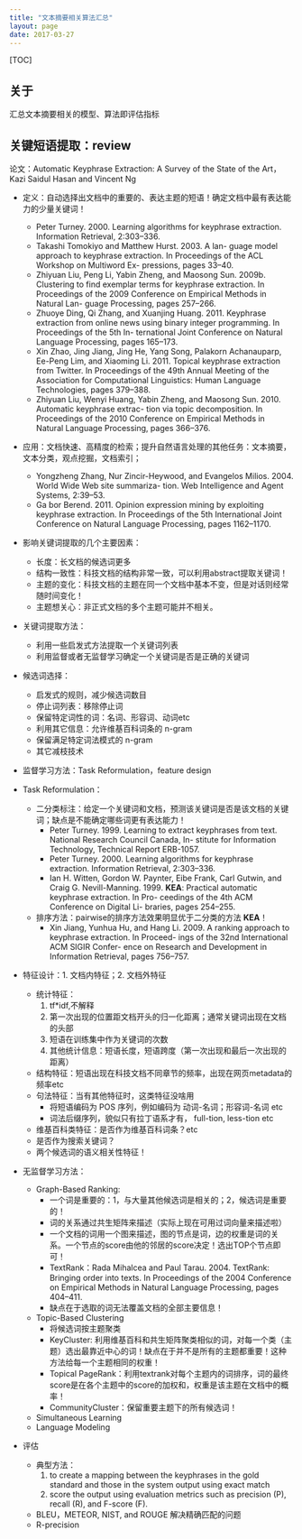 ```yaml
---
title: "文本摘要相关算法汇总"
layout: page
date: 2017-03-27
---
```

[TOC]

## 关于
汇总文本摘要相关的模型、算法即评估指标

## 关键短语提取：review
论文：Automatic Keyphrase Extraction: A Survey of the State of the Art，Kazi Saidul Hasan and Vincent Ng

- 定义：自动选择出文档中的重要的、表达主题的短语！确定文档中最有表达能力的少量关键词！
    - Peter Turney. 2000. Learning algorithms for keyphrase extraction. Information Retrieval, 2:303–336.
    - Takashi Tomokiyo and Matthew Hurst. 2003. A lan- guage model approach to keyphrase extraction. In Proceedings of the ACL Workshop on Multiword Ex- pressions, pages 33–40.
    - Zhiyuan Liu, Peng Li, Yabin Zheng, and Maosong Sun. 2009b. Clustering to find exemplar terms for keyphrase extraction. In Proceedings of the 2009 Conference on Empirical Methods in Natural Lan- guage Processing, pages 257–266.
    - Zhuoye Ding, Qi Zhang, and Xuanjing Huang. 2011. Keyphrase extraction from online news using binary integer programming. In Proceedings of the 5th In- ternational Joint Conference on Natural Language Processing, pages 165–173.
    - Xin Zhao, Jing Jiang, Jing He, Yang Song, Palakorn Achanauparp, Ee-Peng Lim, and Xiaoming Li. 2011. Topical keyphrase extraction from Twitter. In Proceedings of the 49th Annual Meeting of the Association for Computational Linguistics: Human Language Technologies, pages 379–388.
    - Zhiyuan Liu, Wenyi Huang, Yabin Zheng, and Maosong Sun. 2010. Automatic keyphrase extrac- tion via topic decomposition. In Proceedings of the 2010 Conference on Empirical Methods in Natural Language Processing, pages 366–376.

- 应用：文档快速、高精度的检索；提升自然语言处理的其他任务：文本摘要，文本分类，观点挖掘，文档索引；
    - Yongzheng Zhang, Nur Zincir-Heywood, and Evangelos Milios. 2004. World Wide Web site summariza- tion. Web Intelligence and Agent Systems, 2:39–53.
    - Ga ́bor Berend. 2011. Opinion expression mining by exploiting keyphrase extraction. In Proceedings of the 5th International Joint Conference on Natural Language Processing, pages 1162–1170.

- 影响关键词提取的几个主要因素：
    - 长度：长文档的候选词更多
    - 结构一致性：科技文档的结构非常一致，可以利用abstract提取关键词！
    - 主题的变化：科技文档的主题在同一个文档中基本不变，但是对话则经常随时间变化！
    - 主题想关心：非正式文档的多个主题可能并不相关。

- 关键词提取方法：
    - 利用一些启发式方法提取一个关键词列表
    - 利用监督或者无监督学习确定一个关键词是否是正确的关键词

- 候选词选择：
    - 启发式的规则，减少候选词数目
    - 停止词列表：移除停止词
    - 保留特定词性的词：名词、形容词、动词etc
    - 利用其它信息：允许维基百科词条的 n-gram
    - 保留满足特定词法模式的 n-gram
    - 其它减枝技术
- 监督学习方法：Task Reformulation，feature design
- Task Reformulation：
    - 二分类标注：给定一个关键词和文档，预测该关键词是否是该文档的关键词；缺点是不能确定哪些词更有表达能力！
        - Peter Turney. 1999. Learning to extract keyphrases from text. National Research Council Canada, In- stitute for Information Technology, Technical Report ERB-1057.
        - Peter Turney. 2000. Learning algorithms for keyphrase extraction. Information Retrieval, 2:303–336.
        - Ian H. Witten, Gordon W. Paynter, Eibe Frank, Carl Gutwin, and Craig G. Nevill-Manning. 1999. **KEA**: Practical automatic keyphrase extraction. In Pro- ceedings of the 4th ACM Conference on Digital Li- braries, pages 254–255.
    - 排序方法：pairwise的排序方法效果明显优于二分类的方法 **KEA**！
        - Xin Jiang, Yunhua Hu, and Hang Li. 2009. A ranking approach to keyphrase extraction. In Proceed- ings of the 32nd International ACM SIGIR Confer- ence on Research and Development in Information Retrieval, pages 756–757.
- 特征设计：1. 文档内特征；2. 文档外特征
    - 统计特征：
        1. tf*idf,不解释
        2. 第一次出现的位置距文档开头的归一化距离；通常关键词出现在文档的头部
        3. 短语在训练集中作为关键词的次数
        4. 其他统计信息：短语长度，短语跨度（第一次出现和最后一次出现的距离）
    - 结构特征：短语出现在科技文档不同章节的频率，出现在网页metadata的频率etc
    - 句法特征：当有其他特征时，这类特征没啥用
        - 将短语编码为 POS 序列，例如编码为 动词-名词；形容词-名词 etc
        - 词法后缀序列，貌似只有拉丁语系才有， full-tion, less-tion etc
    - 维基百科类特征：是否作为维基百科词条？etc
    - 是否作为搜索关键词？
    - 两个候选词的语义相关性特征！

- 无监督学习方法：
    - Graph-Based Ranking:
        - 一个词是重要的：1，与大量其他候选词是相关的；2，候选词是重要的！
        - 词的关系通过共生矩阵来描述（实际上现在可用过词向量来描述啦）
        - 一个文档的词用一个图来描述，图的节点是词，边的权重是词的关系。一个节点的score由他的邻居的score决定！选出TOP个节点即可！
        - TextRank：Rada Mihalcea and Paul Tarau. 2004. TextRank: Bringing order into texts. In Proceedings of the 2004 Conference on Empirical Methods in Natural Language Processing, pages 404–411.
        - 缺点在于选取的词无法覆盖文档的全部主要信息！
    - Topic-Based Clustering
        - 将候选词按主题聚类
        - KeyCluster: 利用维基百科和共生矩阵聚类相似的词，对每一个类（主题）选出最靠近中心的词！缺点在于并不是所有的主题都重要！这种方法给每一个主题相同的权重！
        - Topical PageRank：利用textrank对每个主题内的词排序，词的最终score是在各个主题中的score的加权和，权重是该主题在文档中的概率！
        - CommunityCluster：保留重要主题下的所有候选词！
    - Simultaneous Learning
    - Language Modeling
- 评估
    - 典型方法：
        1. to create a mapping between the keyphrases in the gold standard and those in the system output using exact match
        2. score the output using evaluation metrics such as precision (P), recall (R), and F-score (F).
    - BLEU，METEOR, NIST, and ROUGE 解决精确匹配的问题
    - R-precision
